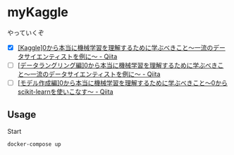 # myKaggle

やっていくぞ

- [x] [[Kaggle]0から本当に機械学習を理解するために学ぶべきこと～一流のデータサイエンティストを例に～ - Qiita](https://qiita.com/zenonnp/items/9cbb2860505a32059d89)
- [ ] [[データラングリング編]0から本当に機械学習を理解するために学ぶべきこと～一流のデータサイエンティストを例に～ - Qiita](https://qiita.com/zenonnp/items/05c89687ef3ea76f35ac)
- [ ] [[モデル作成編]0から本当に機械学習を理解するために学ぶべきこと～0からscikit-learnを使いこなす～ - Qiita](https://qiita.com/zenonnp/items/92ca776684702b50c110)

## Usage

Start

```:shell
docker-compose up
```
